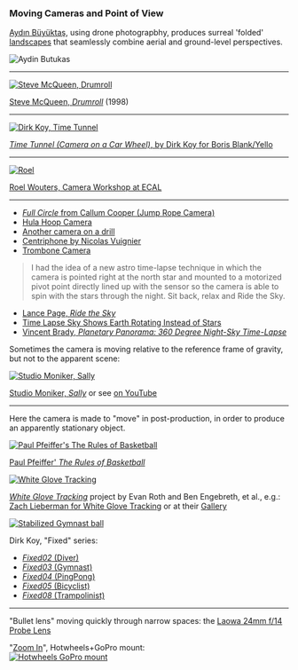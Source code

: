 ### Moving Cameras and Point of View

[Aydın Büyüktaş](http://www.aydinbuyuktas.com/), using drone photograpbhy, produces surreal 'folded' [landscapes](https://www.wired.com/2017/03/aydin-buyuktas-flatland-ii/) that seamlessly combine aerial and ground-level perspectives.

![Aydin Butukas](images/buyuktas-flatland-01.jpg)

---

[![Steve McQueen, Drumroll](images/drumroll-steve-mcqueen.jpg)](https://www.youtube.com/watch?v=9oGO2mawifA)<br />

[Steve McQueen, *Drumroll*](https://www.youtube.com/watch?v=9oGO2mawifA) (1998)

--- 

[![Dirk Koy, *Time Tunnel*](images/time-tunnel.jpg)](https://vimeo.com/84162988)<br />

[*Time Tunnel (Camera on a Car Wheel)*, by Dirk Koy for Boris Blank/Yello](https://vimeo.com/84162988)

--- 

[![Roel](images/roel.gif)](http://gizmodo.com/these-designers-make-boring-old-video-cameras-do-imposs-1444863383)

[Roel Wouters, Camera Workshop at ECAL](https://vimeo.com/62869207)

---

* [*Full Circle* from Callum Cooper (Jump Rope Camera)](https://vimeo.com/37077712)
* [Hula Hoop Camera](https://www.youtube.com/watch?v=EumsgPn9xaM)
* [Another camera on a drill](https://www.youtube.com/watch?v=FIJfshJ757s)
* [Centriphone by Nicolas Vuignier](https://www.youtube.com/watch?v=aqncOP7OzMg)
* [Trombone Camera](https://www.youtube.com/watch?v=soDn2puEuL8)

> I had the idea of a new astro time-lapse technique in which the camera is pointed right at the north star and mounted to a motorized pivot point directly lined up with the sensor so the camera is able to spin with the stars through the night. Sit back, relax and Ride the Sky.

* [Lance Page, *Ride the Sky*](https://vimeo.com/98679934)
* [Time Lapse Sky Shows Earth Rotating Instead of Stars](https://www.youtube.com/watch?v=nkn2ZXWDl6k)
* [Vincent Brady, *Planetary Panorama: 360 Degree Night-Sky Time-Lapse*](https://www.youtube.com/watch?v=azJaOQAGTJo)

Sometimes the camera is moving relative to the reference frame of gravity, but not to the apparent scene:

[![Studio Moniker, *Sally*](images/sally.jpg)](http://roelwouters.com/sally)

[Studio Moniker, *Sally*](http://roelwouters.com/sally) or see [on YouTube](https://www.youtube.com/watch?v=mrPe6bpAgI8)

---

Here the camera is made to "move" in post-production, in order to produce an apparently stationary object.  

[![Paul Pfeiffer's The Rules of Basketball](images/pfeiffer.gif)](https://www.youtube.com/watch?v=ssJZJs9g_xQ)

[Paul Pfeiffer' *The Rules of Basketball*](https://www.youtube.com/watch?v=ssJZJs9g_xQ)

[![White Glove Tracking](images/zl-pf.gif)](https://youtu.be/jrktgrUPxjo)

[*White Glove Tracking*](http://whiteglovetracking.com/) project by Evan Roth and Ben Engebreth, et al., e.g.: [Zach Lieberman for White Glove Tracking](images/zl_pf_tribute.mov) or at their [Gallery](http://whiteglovetracking.com/gallery.html)

[![Stabilized Gymnast ball](images/gymnast-ball.gif)](https://i.imgur.com/8LEIObL.gifv)

Dirk Koy, "Fixed" series:

* [*Fixed02* (Diver)](https://vimeo.com/350977026)
* [*Fixed03* (Gymnast)](https://vimeo.com/352532472)
* [*Fixed04* (PingPong)](https://vimeo.com/354368811)
* [*Fixed05* (Bicyclist)](https://vimeo.com/358530638)
* [*Fixed08* (Trampolinist)](https://vimeo.com/367279236)

---

"Bullet lens" moving quickly through narrow spaces: the [Laowa 24mm f/14 Probe Lens](https://www.kickstarter.com/projects/laowa/revolutionize-macro-videography-laowa-24mm-f-14-pr)

"[Zoom In](https://www.youtube.com/watch?v=yQM7-6hWvNA)", Hotwheels+GoPro mount:<br />
[![Hotwheels GoPro mount](images/gopro-hotwheels.jpg)](https://www.youtube.com/watch?v=yQM7-6hWvNA)
